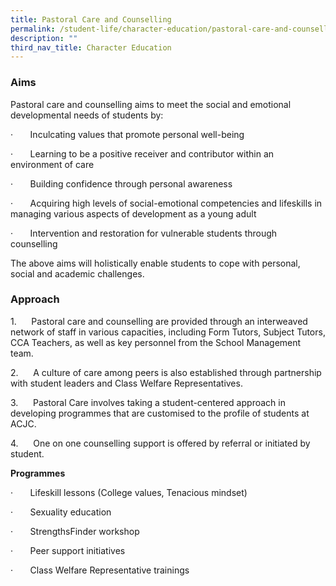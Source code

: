 ```yaml
---
title: Pastoral Care and Counselling
permalink: /student-life/character-education/pastoral-care-and-counselling/
description: ""
third_nav_title: Character Education
---
```

### Aims

Pastoral care and counselling aims to meet the social and emotional developmental needs of students by:

·       Inculcating values that promote personal well-being

·       Learning to be a positive receiver and contributor within an environment of care

·       Building confidence through personal awareness

·       Acquiring high levels of social-emotional competencies and lifeskills in managing various aspects of development as a young adult

·       Intervention and restoration for vulnerable students through counselling

The above aims will holistically enable students to cope with personal, social and academic challenges.

  

### Approach

1.      Pastoral care and counselling are provided through an interweaved network of staff in various capacities, including Form Tutors, Subject Tutors, CCA Teachers, as well as key personnel from the School Management team.

2.      A culture of care among peers is also established through partnership with student leaders and Class Welfare Representatives.

3.      Pastoral Care involves taking a student-centered approach in developing programmes that are customised to the profile of students at ACJC.

4.      One on one counselling support is offered by referral or initiated by student.

**Programmes**

·       Lifeskill lessons (College values, Tenacious mindset)

·       Sexuality education

·       StrengthsFinder workshop

·       Peer support initiatives

·       Class Welfare Representative trainings